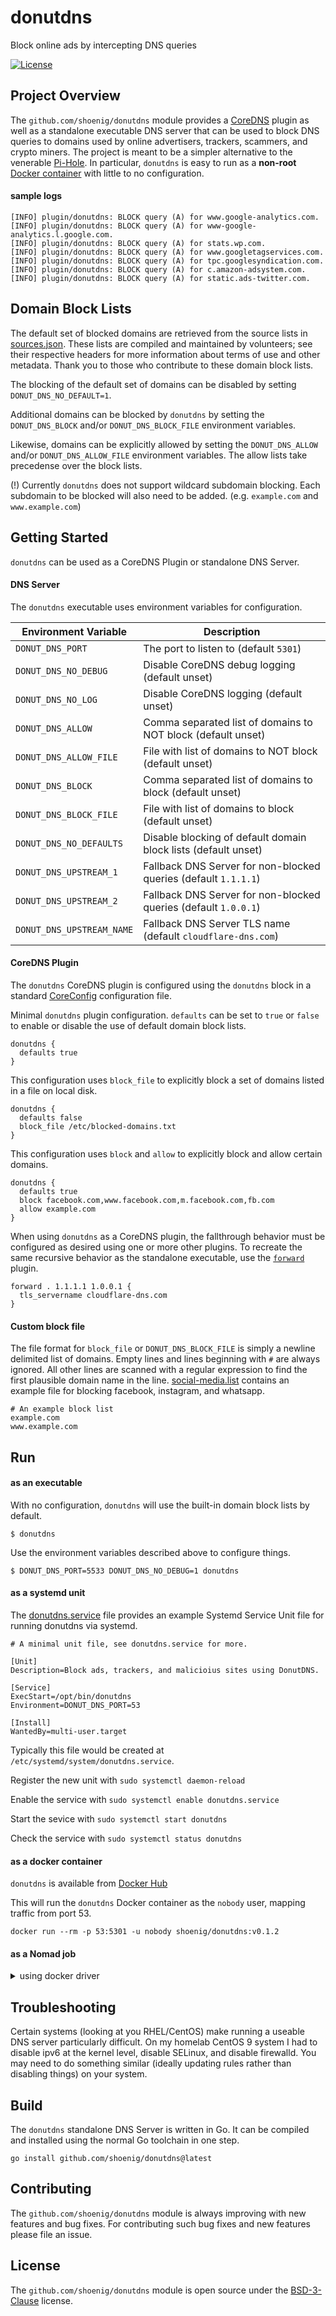 # donutdns

Block online ads by intercepting DNS queries

[![License](https://img.shields.io/badge/License-BSD%203--Clause-blue.svg)](https://opensource.org/licenses/BSD-3-Clause)

## Project Overview

The `github.com/shoenig/donutdns` module provides a [CoreDNS](https://coredns.io) plugin
as well as a standalone executable DNS server that can be used to block DNS queries to
domains used by online advertisers, trackers, scammers, and crypto miners. The project
is meant to be a simpler alternative to the venerable [Pi-Hole](https://pi-hole.net). In
particular, `donutdns` is easy to run as a **non-root** [Docker container](https://hub.docker.com/r/shoenig/donutdns)
with little to no configuration.

#### sample logs

```
[INFO] plugin/donutdns: BLOCK query (A) for www.google-analytics.com.
[INFO] plugin/donutdns: BLOCK query (A) for www-google-analytics.l.google.com.
[INFO] plugin/donutdns: BLOCK query (A) for stats.wp.com.
[INFO] plugin/donutdns: BLOCK query (A) for www.googletagservices.com.
[INFO] plugin/donutdns: BLOCK query (A) for tpc.googlesyndication.com.
[INFO] plugin/donutdns: BLOCK query (A) for c.amazon-adsystem.com.
[INFO] plugin/donutdns: BLOCK query (A) for static.ads-twitter.com.
```

## Domain Block Lists

The default set of blocked domains are retrieved from the source lists in [sources.json](sources/statics/sources.json).
These lists are compiled and maintained by volunteers; see their respective headers
for more information about terms of use and other metadata. Thank you to those who
contribute to these domain block lists.

The blocking of the default set of domains can be disabled by setting `DONUT_DNS_NO_DEFAULT=1`.

Additional domains can be blocked by `donutdns` by setting the `DONUT_DNS_BLOCK` and/or
`DONUT_DNS_BLOCK_FILE` environment variables.

Likewise, domains can be explicitly allowed by setting the `DONUT_DNS_ALLOW` and/or
`DONUT_DNS_ALLOW_FILE` environment variables. The allow lists take precedense over
the block lists.

(!) Currently `donutdns` does not support wildcard subdomain blocking. Each subdomain
to be blocked will also need to be added. (e.g. `example.com` and `www.example.com`)

## Getting Started

`donutdns` can be used as a CoreDNS Plugin or standalone DNS Server.

#### DNS Server

The `donutdns` executable uses environment variables for configuration.

| Environment Variable | Description |
| -------------------- | ----------- |
| `DONUT_DNS_PORT` | The port to listen to (default `5301`) |
| `DONUT_DNS_NO_DEBUG` | Disable CoreDNS debug logging (default unset) |
| `DONUT_DNS_NO_LOG` | Disable CoreDNS logging (default unset) |
| `DONUT_DNS_ALLOW` | Comma separated list of domains to NOT block (default unset) |
| `DONUT_DNS_ALLOW_FILE` | File with list of domains to NOT block (default unset) |
| `DONUT_DNS_BLOCK` | Comma separated list of domains to block (default unset) |
| `DONUT_DNS_BLOCK_FILE` | File with list of domains to block (default unset) |
| `DONUT_DNS_NO_DEFAULTS` | Disable blocking of default domain block lists (default unset) |
| `DONUT_DNS_UPSTREAM_1` | Fallback DNS Server for non-blocked queries (default `1.1.1.1`) |
| `DONUT_DNS_UPSTREAM_2` | Fallback DNS Server for non-blocked queries (default `1.0.0.1`) |
| `DONUT_DNS_UPSTREAM_NAME` | Fallback DNS Server TLS name (default `cloudflare-dns.com`) |

#### CoreDNS Plugin

The `donutdns` CoreDNS plugin is configured using the `donutdns` block in a standard
[CoreConfig](https://coredns.io/manual/toc/#configuration) configuration file.

Minimal `donutdns` plugin configuration. `defaults` can be set to `true` or `false`
to enable or disable the use of default domain block lists.

```
donutdns {
  defaults true
}
```

This configuration uses `block_file` to explicitly block a set of domains listed
in a file on local disk.

```
donutdns {
  defaults false
  block_file /etc/blocked-domains.txt
}
```

This configuration uses `block` and `allow` to explicitly block and allow certain
domains.

```
donutdns {
  defaults true
  block facebook.com,www.facebook.com,m.facebook.com,fb.com
  allow example.com
}
```

When using `donutdns` as a CoreDNS plugin, the fallthrough behavior must be configured
as desired using one or more other plugins. To recreate the same recursive behavior
as the standalone executable, use the [`forward`](https://coredns.io/plugins/forward/) plugin.

```
forward . 1.1.1.1 1.0.0.1 {
  tls_servername cloudflare-dns.com
}
```

#### Custom block file

The file format for `block_file` or `DONUT_DNS_BLOCK_FILE` is simply a newline
delimited list of domains. Empty lines and lines beginning with `#` are always
ignored. All other lines are scanned with a regular expression to find the first
plausible domain name in the line. [social-media.list](hack/social-media.list)
contains an example file for blocking facebook, instagram, and whatsapp.

```
# An example block list
example.com
www.example.com
```

## Run

#### as an executable

With no configuration, `donutdns` will use the built-in domain block lists
by default.

```
$ donutdns
```

Use the environment variables described above to configure things.

```
$ DONUT_DNS_PORT=5533 DONUT_DNS_NO_DEBUG=1 donutdns
```

#### as a systemd unit

The [donutdns.service](donutdns.service) file provides an example Systemd Service Unit file for running
donutdns via systemd.

```
# A minimal unit file, see donutdns.service for more.

[Unit]
Description=Block ads, trackers, and malicioius sites using DonutDNS.

[Service]
ExecStart=/opt/bin/donutdns
Environment=DONUT_DNS_PORT=53

[Install]
WantedBy=multi-user.target
```

Typically this file would be created at `/etc/systemd/system/donutdns.service`.

Register the new unit with `sudo systemctl daemon-reload`

Enable the service with `sudo systemctl enable donutdns.service`

Start the sevice with `sudo systemctl start donutdns`

Check the service with `sudo systemctl status donutdns`

#### as a docker container

`donutdns` is available from [Docker Hub](https://hub.docker.com/repository/docker/shoenig/donutdns/general)

This will run the `donutdns` Docker container as the `nobody` user, mapping traffic from port 53. 
```
docker run --rm -p 53:5301 -u nobody shoenig/donutdns:v0.1.2
```

#### as a Nomad job

<details><summary>using docker driver</summary>
  
```hcl
job "donutdns" {
  datacenters = ["dc1"]

  group "donut" {
    network {
      mode = "bridge"
      port "dns" {
        static       = 53
        to           = 5301
        host_network = "public"
      }
    }

    task "dns" {
      driver = "docker"
      user   = "nobody"

      resources {
        cpu    = 120
        memory = 64
        disk   = 128
      }

      env {
        DONUT_DNS_NO_DEBUG   = 1
        DONUT_DNS_BLOCK_FILE = "/local/blocks.txt"
      }

      config {
        image = "shoenig/donutdns:v0.1.2"
      }

      template {
        destination = "local/blocks.txt"
        change_mode = "restart"
        perms       = "644"
        data        = <<EOH
# [example]
example.com
www.example.com
EOH
      }
    }
  }
}
```
  
</details>

## Troubleshooting

Certain systems (looking at you RHEL/CentOS) make running a useable DNS server particularly
difficult. On my homelab CentOS 9 system I had to disable ipv6 at the kernel level, disable
SELinux, and disable firewalld. You may need to do something similar (ideally updating rules
rather than disabling things) on your system.

## Build

The `donutdns` standalone DNS Server is written in Go. It can be compiled and
installed using the normal Go toolchain in one step.

```
go install github.com/shoenig/donutdns@latest
```

## Contributing

The `github.com/shoenig/donutdns` module is always improving with new features
and bug fixes. For contributing such bug fixes and new features please file an issue.

## License

The `github.com/shoenig/donutdns` module is open source under the [BSD-3-Clause](LICENSE) license.
